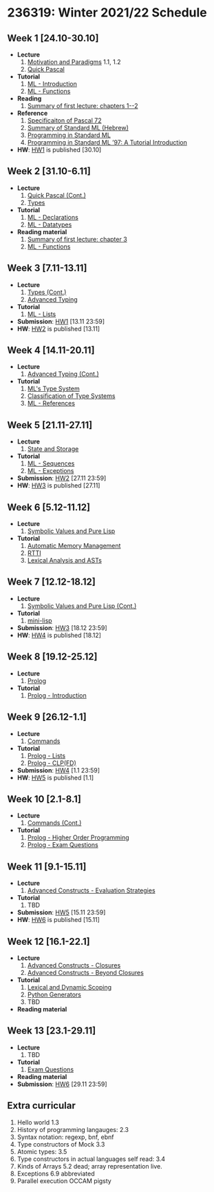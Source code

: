 # 236319: Winter 2021/22 Schedule

## Week 1 \[24.10-30.10\]
- **Lecture**
   1. [Motivation and Paradigms](Lectures/introduction.md) 1.1, 1.2
   2. [Quick Pascal](Lectures/Introduction/pascal.md)
- **Tutorial**
   1. [ML - Introduction](Tutorials/sml/introduction.md)
   2. [ML - Functions](Tutorials/sml/functions.md)
- **Reading**
   1. [Summary of first lecture: chapters 1--2](https://docs.google.com/document/d/1LNSWwi2VYPrOcNPdQ3YvXhFfZtg_r4D6SH9adcFAIK4/edit?usp=sharing)
- **Reference**
   1. [Specificaiton of Pascal 72](Misc/PascalReport.pdf)
   2. [Summary of Standard ML (Hebrew)](https://drive.google.com/file/d/0B3645jTHku6WZm4zeEJxSzRTMU0/view?usp=sharing&resourcekey=0-bLE_IX7sWV2H21phV4i6Vw)
   3. [Programming in Standard ML](https://drive.google.com/file/d/0B8_AnUZwVFgoTEpaM1VOWXY5NWs/view?usp=sharing&resourcekey=0-wsdSa5CtgDEwdDZZ4KNY6w)
   4. [Programming in Standard ML ’97:
A Tutorial Introduction](http://www.lfcs.inf.ed.ac.uk/reports/97/ECS-LFCS-97-364/ECS-LFCS-97-364.pdf)
- **HW**: [HW1](???) is published \[30.10\]

## Week 2 \[31.10-6.11\]
- **Lecture**
   1. [Quick Pascal (Cont.)](Lectures/Introduction/pascal.md)
   2. [Types](https://drive.google.com/file/d/0B3645jTHku6WSjFXVW9nU01lYzQ/view?resourcekey=0-_Ro--wmFchAQKkwX_yKsLQ)
- **Tutorial**
   1. [ML - Declarations](Tutorials/sml/declarations.md)
   2. [ML - Datatypes](Tutorials/sml/datatypes.md)
- **Reading material**
   1. [Summary of first lecture: chapter 3](https://docs.google.com/document/d/1LNSWwi2VYPrOcNPdQ3YvXhFfZtg_r4D6SH9adcFAIK4/edit?usp=sharing)
   2. [ML - Functions](Tutorials/sml/functions.md)

## Week 3 \[7.11-13.11\]
- **Lecture**
   1. [Types (Cont.)](https://drive.google.com/file/d/0B3645jTHku6WSjFXVW9nU01lYzQ/view?resourcekey=0-_Ro--wmFchAQKkwX_yKsLQ)
   2. [Advanced Typing](https://drive.google.com/file/d/0B3645jTHku6WUWEtMEFIRVpWcEE/view?resourcekey=0---lOsbEJlKkLYFC0Ng7WXQ)
- **Tutorial**
   1. [ML - Lists](Tutorials/sml/lists.md)
- **Submission**: [HW1](???) \[13.11 23:59\]
- **HW**: [HW2](???) is published \[13.11\]

## Week 4 \[14.11-20.11\]
- **Lecture**
   1. [Advanced Typing (Cont.)](https://drive.google.com/file/d/0B3645jTHku6WUWEtMEFIRVpWcEE/view?resourcekey=0---lOsbEJlKkLYFC0Ng7WXQ)
- **Tutorial**
   1. [ML's Type System](Tutorials/theory/ml-type-system.md)
   2. [Classification of Type Systems](Tutorials/theory/type-system-classification.md)
   3. [ML - References](Tutorials/sml/refs.md)

## Week 5 \[21.11-27.11\]
- **Lecture**
   1. [State and Storage](https://drive.google.com/file/d/0B3645jTHku6WaUREbnpFQlRnVDA/view?resourcekey=0-7g0Cj4zdQEQdEpPXzQUBnw)
- **Tutorial**
   1. [ML - Sequences](Tutorials/sml/sequences.md)
   2. [ML - Exceptions](Tutorials/sml/exceptions.md)
- **Submission**: [HW2](???) \[27.11 23:59\]
- **HW**: [HW3](???) is published \[27.11\]

## Week 6 \[5.12-11.12\]
- **Lecture**
   1. [Symbolic Values and Pure Lisp](???)
- **Tutorial**
   1. [Automatic Memory Management](Tutorials/theory/automatic-memory-management.md)
   2. [RTTI](Tutorials/theory/rtti.md)
   3. [Lexical Analysis and ASTs](Tutorials/theory/lexical-analysis.md)

## Week 7 \[12.12-18.12\]
- **Lecture**
   1. [Symbolic Values and Pure Lisp (Cont.)](???)
- **Tutorial**
   1. [mini-lisp](Tutorials/theory/mini-lisp.md)
- **Submission**: [HW3](???) \[18.12 23:59\]
- **HW**: [HW4](???) is published \[18.12\]

## Week 8 \[19.12-25.12\]
- **Lecture**
   1. [Prolog](???)
- **Tutorial**
   1. [Prolog - Introduction](Tutorials/prolog/introduction.md)

## Week 9 \[26.12-1.1\]
- **Lecture**
   1. [Commands](https://drive.google.com/file/d/0B3645jTHku6WY1Fwb1FKSzRNTnM/view?resourcekey=0-Uf3eTZeNENnxvGhDqzAj2w)
- **Tutorial**
   1. [Prolog - Lists](Tutorials/prolog/lists.md)
   2. [Prolog - CLP(FD)](Tutorials/prolog/clp.md)
- **Submission**: [HW4](???) \[1.1 23:59\]
- **HW**: [HW5](???) is published \[1.1\]

## Week 10 \[2.1-8.1\]
- **Lecture**
   1. [Commands (Cont.)](https://drive.google.com/file/d/0B3645jTHku6WY1Fwb1FKSzRNTnM/view?resourcekey=0-Uf3eTZeNENnxvGhDqzAj2w)
- **Tutorial**
   1. [Prolog - Higher Order Programming](Tutorials/prolog/higher-order.md)
   2. [Prolog - Exam Questions](Tutorials/prolog/exam-questions.md)

## Week 11 \[9.1-15.11\]
- **Lecture**
   1. [Advanced Constructs - Evaluation Strategies]([???](https://drive.google.com/file/d/0B3645jTHku6WLWZ2Nm5BY21ta0U/view?resourcekey=0-yiAJupBOux7eJcQM7DecNA))
- **Tutorial**
   1. TBD
- **Submission**: [HW5](???) \[15.11 23:59\]
- **HW**: [HW6](???) is published \[15.11\]

## Week 12 \[16.1-22.1\]
- **Lecture**
   1. [Advanced Constructs - Closures](https://drive.google.com/file/d/0B3645jTHku6WLWZ2Nm5BY21ta0U/view?resourcekey=0-yiAJupBOux7eJcQM7DecNA)
   2. [Advanced Constructs - Beyond Closures](https://drive.google.com/file/d/0B3645jTHku6WLWZ2Nm5BY21ta0U/view?resourcekey=0-yiAJupBOux7eJcQM7DecNA)
- **Tutorial**
   1. [Lexical and Dynamic Scoping](Tutorials/theory/scoping.md)
   2. [Python Generators](Tutorials/theory/python-generators.md)
   3. TBD
- **Reading material**

## Week 13 \[23.1-29.11\]
- **Lecture**
   1. TBD
- **Tutorial**
   1. [Exam Questions](???)
- **Reading material**
- **Submission**: [HW6](???) \[29.11 23:59\]

## Extra curricular

1. Hello world 1.3
2. History of programming langauges: 2.3
3. Syntax notation: regexp, bnf, ebnf
4. Type constructors of Mock 3.3
5. Atomic types: 3.5
6. Type constructors in actual languages self read: 3.4
7. Kinds of Arrays 5.2 dead; array representation live.
8. Exceptions 6.9 abbreviated
9. Parallel execution OCCAM pigsty
